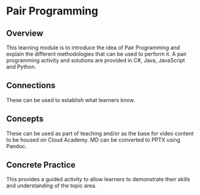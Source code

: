 # Pair Programming

## Overview

This learning module is to introduce the idea of Pair Programming and explain the different methodologies that can be used to perform it.  A pair programming activity and solutions are provided in C#, Java, JavaScript and Python.

## Connections

These can be used to establish what learners know.

## Concepts

These can be used as part of teaching and/or as the base for video content to be housed on Cloud Academy.  MD can be converted to PPTX using Pandoc.

## Concrete Practice

This provides a guided activity to allow learners to demonstrate their skills and understanding of the topic area.
